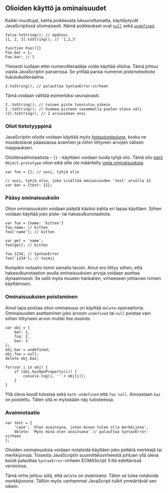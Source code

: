 ## Olioiden käyttö ja ominaisuudet

Kaikki muuttujat, kahta poikkeusta lukuunottamatta, käyttäytyvät JavaScriptissä oliomaisesti. Nämä poikkeukset ovat [`null`](#core.undefined) sekä [`undefined`](#core.undefined).

    false.toString(); // epätosi
    [1, 2, 3].toString(); // '1,2,3'
    
    function Foo(){}
    Foo.bar = 1;
    Foo.bar; // 1

Yleisesti luullaan ettei numeroliteraaleja voida käyttää olioina. Tämä johtuu viasta JavaScriptin parserissa. Se yrittää parsia numeron *pistenotaatiota* liukulukuliteraalina.

    2.toString(); // palauttaa SyntaxError-virheen

Tämä voidaan välttää esimerkiksi seuraavasti.

    2..toString(); // toinen piste tunnistuu oikein
    2 .toString(); // huomaa pisteen vasemmalla puolen oleva väli
    (2).toString(); // 2 arvioidaan ensi

### Oliot tietotyyppinä

JavaScriptin olioita voidaan käyttää myös [*hajautustauluna*][1], koska ne muodostavat pääasiassa avaimien ja niihin liittyvien arvojen välisen mappauksen.

Olioliteraalinotaatiota - `{}` - käyttäen voidaan luoda tyhjä olio. Tämä olio [perii](#object.prototype) `Object.prototype`-olion eikä sille ole määritelty [omia ominaisuuksia](#object.hasownproperty).

    var foo = {}; // uusi, tyhjä olio

    // uusi, tyhjä olio, joka sisältää ominaisuuden 'test' arvolla 12
    var bar = {test: 12}; 

### Pääsy ominaisuuksiin

Olion ominaisuuksiin voidaan päästä käsiksi kahta eri tapaa käyttäen. Siihen voidaan käyttää joko piste- tai hakasulkunotaatiota.

    var foo = {name: 'kitten'}
    foo.name; // kitten
    foo['name']; // kitten
    
    var get = 'name';
    foo[get]; // kitten
    
    foo.1234; // SyntaxError
    foo['1234']; // toimii

Kumpikin notaatio toimii samalla tavoin. Ainut ero liittyy siihen, että hakasulkunotaation avulla ominaisuuksien arvoja voidaan asettaa dynaamisesti. Se sallii myös muuten hankalien, virheeseen johtavien nimien käyttämisen.

### Ominaisuuksien poistaminen

Ainut tapa poistaa olion ominaisuus on käyttää `delete`-operaattoria. Ominaisuuden asettaminen joko arvoon `undefined` tai `null` poistaa vain siihen liittyneen arvon muttei itse *avainta*.

    var obj = {
        bar: 1,
        foo: 2,
        baz: 3
    };
    obj.bar = undefined;
    obj.foo = null;
    delete obj.baz;

    for(var i in obj) {
        if (obj.hasOwnProperty(i)) {
            console.log(i, '' + obj[i]);
        }
    }

Yllä oleva koodi tulostaa sekä `both undefined` että `foo null`. Ainoastaan `baz` on poistettu. Täten sitä ei myöskään näy tulosteessa.

### Avainnotaatio

    var test = {
        'case': 'Olen avainsana, joten minun tulee olla merkkijono',
        delete: 'Myös minä olen avainsana' // palauttaa SyntaxError-virheen
    };

Olioiden ominaisuuksia voidaan notatoida käyttäen joko pelkkiä merkkejä tai merkkijonoja. Toisesta JavaScriptin suunnitteluvirheestä johtuen yllä oleva koodi palauttaa `SyntaxError`-virheen ECMAScript 5:ttä edeltävissä versioissa.

Tämä virhe johtuu siitä, että `delete` on *avainsana*. Täten se tulee notatoida *merkkijonona*. Tällöin myös vanhemmat JavaScript-tulkit ymmärtävät sen oikein.

[1]: http://en.wikipedia.org/wiki/Hashmap

